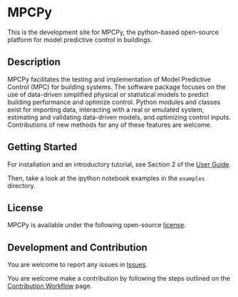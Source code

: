 # MPCPy
This is the development site for MPCPy, the python-based open-source platform for model predictive control in buildings.

## Description
MPCPy facilitates the testing and implementation of Model Predictive Control (MPC) for building systems.  The software package focuses on the use of data-driven simplified physical or statistical models to predict building performance and optimize control.  Python modules and classes exist for importing data, interacting with a real or emulated system, estimating and validating data-driven models, and optimizing control inputs.  Contributions of new methods for any of these features are welcome.

## Getting Started
For installation and an introductory tutorial, see Section 2 of the [User Guide](https://github.com/lbl-srg/MPCPy/tree/master/doc/userGuide).  

Then, take a look at the ipython notebook examples in the ``examples`` directory.

## License
MPCPy is available under the following open-source [license](https://github.com/lbl-srg/MPCPy/blob/master/license.txt).

## Development and Contribution
You are welcome to report any issues in [Issues](https://github.com/lbl-srg/MPCPy/issues).

You are welcome make a contribution by following the steps outlined on the [Contribution Workflow](https://github.com/lbl-srg/MPCPy/wiki/Contribution-Workflow) page.
